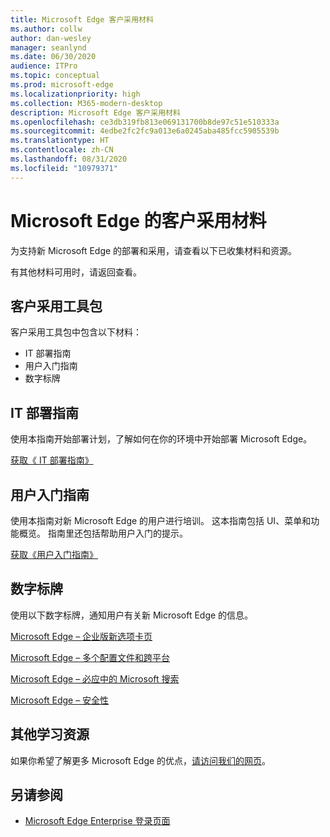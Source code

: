```yaml
---
title: Microsoft Edge 客户采用材料
ms.author: collw
author: dan-wesley
manager: seanlynd
ms.date: 06/30/2020
audience: ITPro
ms.topic: conceptual
ms.prod: microsoft-edge
ms.localizationpriority: high
ms.collection: M365-modern-desktop
description: Microsoft Edge 客户采用材料
ms.openlocfilehash: ce3db319fb813e069131700b8de97c51e510333a
ms.sourcegitcommit: 4edbe2fc2fc9a013e6a0245aba485fcc5905539b
ms.translationtype: HT
ms.contentlocale: zh-CN
ms.lasthandoff: 08/31/2020
ms.locfileid: "10979371"
---
```

# Microsoft Edge 的客户采用材料

为支持新 Microsoft Edge 的部署和采用，请查看以下已收集材料和资源。

有其他材料可用时，请返回查看。

## 客户采用工具包

客户采用工具包中包含以下材料：

- IT 部署指南
- 用户入门指南
- 数字标牌

## IT 部署指南

使用本指南开始部署计划，了解如何在你的环境中开始部署 Microsoft Edge。

[获取《 IT 部署指南》](media/customer-adoption-not-md/commercial-deployment-guide-microsoft-edge.pdf)

## 用户入门指南

使用本指南对新 Microsoft Edge 的用户进行培训。 这本指南包括 UI、菜单和功能概览。 指南里还包括帮助用户入门的提示。

[获取《用户入门指南》](media/customer-adoption-not-md/microsoft-edge-how-to-get-started-user-guide.pdf)

## 数字标牌

使用以下数字标牌，通知用户有关新 Microsoft Edge 的信息。

[Microsoft Edge – 企业版新选项卡页](media/customer-adoption-not-md/microsoft-edge-digital-signage-enterprise-new-tab-page.pdf)

[Microsoft Edge – 多个配置文件和跨平台](https://officedocs-cdn.azureedge.net/microsoft-edge-digital-signage-multiple-profiles-and-cross-platform.pdf)

[Microsoft Edge – 必应中的 Microsoft 搜索](https://officedocs-cdn.azureedge.net/microsoft-edge-digital-signage-microsoft-search-in-bing.pdf)

[Microsoft Edge – 安全性](media/customer-adoption-not-md/microsoft-edge-digital-signage-security.pdf)

## 其他学习资源

如果你希望了解更多 Microsoft Edge 的优点，[请访问我们的网页](https://www.microsoft.com/edge/business)。

## 另请参阅

- [Microsoft Edge Enterprise 登录页面](https://aka.ms/EdgeEnterprise)
